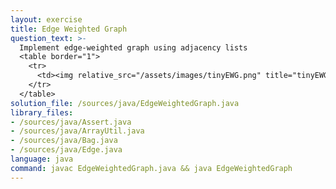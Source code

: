 ```yaml
---
layout: exercise
title: Edge Weighted Graph
question_text: >-
  Implement edge-weighted graph using adjacency lists
  <table border="1">
    <tr>
      <td><img relative_src="/assets/images/tinyEWG.png" title="tinyEWG"></td>
    </tr>
  </table>
solution_file: /sources/java/EdgeWeightedGraph.java
library_files:
- /sources/java/Assert.java
- /sources/java/ArrayUtil.java
- /sources/java/Bag.java
- /sources/java/Edge.java
language: java
command: javac EdgeWeightedGraph.java && java EdgeWeightedGraph
---
```

